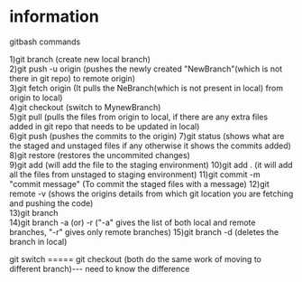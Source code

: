 # information

gitbash commands

1)git branch <NewBranch>    (create new local branch)  
2)git push -u origin <NewBranch>    (pushes the newly created "NewBranch"(which is not there in git repo) to remote origin)  
3)git fetch origin <NewBranch>   (It pulls the NeBranch(which is not present in local) from origin to local)  
4)git checkout <Branch>    (switch to MynewBranch)  
5)git pull  (pulls the files from origin to local, if there are any extra files added in git repo that needs to be updated in local)  
6)git push  (pushes the commits to the origin)
7)git status (shows what are the staged and unstaged files if any otherwise it shows the commits added)
8)git restore <Branch>   (restores the uncommited changes)  
9)git add <fileName> (will add the file to the staging environment)
10)git add .  (it will add all the files from unstaged to staging environment)
11)git commit -m "commit message" (To commit the staged files with a message)
12)git remote -v  (shows the origins details from which git location you are fetching and pushing the code)  
13)git branch  
14)git branch -a  (or)  -r    ("-a" gives the list of both local and remote branches, "-r" gives only remote branches)
15)git branch -d <Branch> (deletes the branch in local)    

git switch <Branch>  ===== git checkout <Branch>  (both do the same work of moving to different branch)--- need to know the difference   
